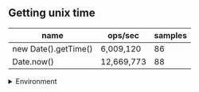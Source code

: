 ## Getting unix time

|name|ops/sec|samples|
|-|-|-|
|new Date().getTime()|6,009,120|86|
|Date.now()|12,669,773|88|


<details>
<summary>Environment</summary>

* __Machine:__ linux x64 | 2 vCPUs | 6.8GB Mem
* __Run:__ Tue Oct 10 2023 22:04:58 GMT+0000 (Coordinated Universal Time)
</details>

<!--
{"environment":{"platform":"linux","arch":"x64","cpus":2,"totalMemory":6.759757995605469},"benchmarks":"[{\"timeStamp\":1696975493352,\"currentTarget\":{\"0\":{\"name\":\"new Date().getTime()\",\"options\":{\"async\":false,\"defer\":false,\"delay\":0.005,\"initCount\":1,\"maxTime\":5,\"minSamples\":5,\"minTime\":0.05},\"async\":false,\"defer\":false,\"delay\":0.005,\"initCount\":1,\"maxTime\":5,\"minSamples\":5,\"minTime\":0.05,\"id\":1,\"stats\":{\"moe\":1.790050958728318e-9,\"rme\":1.0756631304333955,\"sem\":9.132913054736316e-10,\"deviation\":8.469515142215687e-9,\"mean\":1.6641371337205622e-7,\"sample\":[1.723426463213697e-7,1.890356008582959e-7,1.803684600138501e-7,1.6520400595392183e-7,1.6623777538022485e-7,1.6956177091276107e-7,1.6420464907312783e-7,1.633127477749689e-7,1.6068797360019997e-7,1.677605603946049e-7,1.687730104441203e-7,1.5968913159718157e-7,1.583960412955645e-7,1.6381770406532874e-7,1.8231704438672036e-7,1.6120495597396723e-7,1.5919081322394585e-7,1.5898326283051163e-7,1.5917815751922877e-7,1.938121355552532e-7,1.6469252332604577e-7,1.5950594027140158e-7,1.6392473685707333e-7,1.6272366121789908e-7,1.7931631501944935e-7,1.6307820187510072e-7,1.627890685482979e-7,1.6586239149600425e-7,1.6442337334854312e-7,1.6738578285613169e-7,1.7717390026638186e-7,1.639765628209301e-7,1.680010143365891e-7,1.8216243921090302e-7,1.6402143062538116e-7,1.6023018172740574e-7,1.6915817330936002e-7,1.7363575520676981e-7,1.6073734370210738e-7,1.668042496889127e-7,1.644891458093783e-7,1.629171861955991e-7,1.6098136941421078e-7,1.6164606612377337e-7,1.6652451052971475e-7,1.579010758107959e-7,1.6952257942570921e-7,1.6689056657268416e-7,1.635380912627782e-7,1.5755077102398916e-7,1.585262291225594e-7,1.6305187485297577e-7,1.612057366894064e-7,1.5954464674978436e-7,1.5785784050811573e-7,1.5897506155414414e-7,1.6214135027052458e-7,1.5820881674900022e-7,1.5756583392143026e-7,1.59492266917588e-7,1.6001920175644946e-7,1.6201118481925822e-7,1.7007103269818866e-7,1.8259505057633498e-7,1.722929255861366e-7,1.630879447973026e-7,1.68248732063044e-7,1.6285176507488433e-7,2.0598263310593586e-7,1.7170075746883086e-7,1.6303180114482868e-7,1.8130030894691443e-7,1.596403105151729e-7,1.62445902924802e-7,1.6388524111973651e-7,1.602174233513683e-7,1.6076349094330748e-7,1.6503476828981415e-7,1.6997160511252256e-7,1.6745739512271622e-7,1.690278365874696e-7,1.758986403199247e-7,1.6583833450952716e-7,1.6602213439974909e-7,1.6367101701560417e-7,1.6629939935701403e-7],\"variance\":7.173268674422082e-17},\"times\":{\"cycle\":0.053056852165845825,\"elapsed\":5.501,\"period\":1.6641371337205622e-7,\"timeStamp\":1696975487851},\"running\":false,\"count\":318825,\"cycles\":5,\"hz\":6009120.1604537815},\"1\":{\"name\":\"Date.now()\",\"options\":{\"async\":false,\"defer\":false,\"delay\":0.005,\"initCount\":1,\"maxTime\":5,\"minSamples\":5,\"minTime\":0.05},\"async\":false,\"defer\":false,\"delay\":0.005,\"initCount\":1,\"maxTime\":5,\"minSamples\":5,\"minTime\":0.05,\"id\":2,\"stats\":{\"moe\":1.5113798244014086e-9,\"rme\":1.9148839017770574,\"sem\":7.711121553068411e-10,\"deviation\":7.233673211685239e-9,\"mean\":7.892801349464646e-8,\"sample\":[7.598110011388373e-8,7.533977521125658e-8,7.931273948305509e-8,7.370865374983058e-8,7.601430899051862e-8,7.537848922516661e-8,7.49481764986653e-8,7.518786129722276e-8,9.83441523620957e-8,7.687154613113653e-8,7.629332767632483e-8,7.585800614021131e-8,7.602609442490027e-8,7.398988073140406e-8,7.580040482967101e-8,7.838758316097136e-8,7.622349897761357e-8,7.597158679088514e-8,7.451992622318077e-8,7.489366886465018e-8,7.562789700708893e-8,7.647511652848245e-8,7.484564321954497e-8,8.30105332319786e-8,7.545420916788941e-8,7.742958055639036e-8,7.692001225685175e-8,8.013137223705223e-8,7.842058090406067e-8,8.008982858085692e-8,7.519699500886854e-8,7.774115797785517e-8,8.526197547451105e-8,8.626785493308819e-8,7.567533190729577e-8,9.037107029422336e-8,7.639394287599955e-8,7.738288224583238e-8,1.0078092056027956e-7,1.2680178814503157e-7,7.634650944897202e-8,7.731938821810124e-8,7.845280375483939e-8,8.029656130488329e-8,7.700374040223688e-8,7.729734208991108e-8,7.461323298035958e-8,7.506431606177925e-8,7.712821374063795e-8,8.63203207405967e-8,8.763173316598017e-8,7.865396344158254e-8,7.685714285714286e-8,7.721040830637416e-8,7.669553656136382e-8,7.59695611693508e-8,7.56473798033011e-8,7.653834980347788e-8,8.18298168543497e-8,8.0631836288531e-8,8.200615346992652e-8,7.61694701268702e-8,7.646557474617121e-8,7.652096776094425e-8,7.625373450951969e-8,7.523371400286385e-8,7.568759612494916e-8,7.598355489949971e-8,7.542051166463368e-8,7.667181837467075e-8,7.632385784409049e-8,7.814689954685005e-8,7.94874809223281e-8,7.639176993653543e-8,7.930643013299863e-8,7.643743702158503e-8,7.862287935840095e-8,7.734078320104183e-8,7.724915292190382e-8,7.50030155980224e-8,8.985709718858462e-8,7.534110877366663e-8,7.436646675780159e-8,8.623794334052958e-8,9.490362309262605e-8,7.794617203448326e-8,7.496460031428529e-8,7.448774287350751e-8],\"variance\":5.232602813345265e-17},\"times\":{\"cycle\":0.053742873668639723,\"elapsed\":5.457,\"period\":7.892801349464646e-8,\"timeStamp\":1696975493370},\"running\":false,\"count\":680910,\"cycles\":5,\"hz\":12669772.818592833},\"options\":{},\"events\":{\"start\":[null],\"cycle\":[null,null],\"complete\":[null,null]},\"length\":2,\"running\":false},\"type\":\"cycle\",\"target\":{\"name\":\"new Date().getTime()\",\"options\":{\"async\":false,\"defer\":false,\"delay\":0.005,\"initCount\":1,\"maxTime\":5,\"minSamples\":5,\"minTime\":0.05},\"async\":false,\"defer\":false,\"delay\":0.005,\"initCount\":1,\"maxTime\":5,\"minSamples\":5,\"minTime\":0.05,\"id\":1,\"stats\":{\"moe\":1.790050958728318e-9,\"rme\":1.0756631304333955,\"sem\":9.132913054736316e-10,\"deviation\":8.469515142215687e-9,\"mean\":1.6641371337205622e-7,\"sample\":[1.723426463213697e-7,1.890356008582959e-7,1.803684600138501e-7,1.6520400595392183e-7,1.6623777538022485e-7,1.6956177091276107e-7,1.6420464907312783e-7,1.633127477749689e-7,1.6068797360019997e-7,1.677605603946049e-7,1.687730104441203e-7,1.5968913159718157e-7,1.583960412955645e-7,1.6381770406532874e-7,1.8231704438672036e-7,1.6120495597396723e-7,1.5919081322394585e-7,1.5898326283051163e-7,1.5917815751922877e-7,1.938121355552532e-7,1.6469252332604577e-7,1.5950594027140158e-7,1.6392473685707333e-7,1.6272366121789908e-7,1.7931631501944935e-7,1.6307820187510072e-7,1.627890685482979e-7,1.6586239149600425e-7,1.6442337334854312e-7,1.6738578285613169e-7,1.7717390026638186e-7,1.639765628209301e-7,1.680010143365891e-7,1.8216243921090302e-7,1.6402143062538116e-7,1.6023018172740574e-7,1.6915817330936002e-7,1.7363575520676981e-7,1.6073734370210738e-7,1.668042496889127e-7,1.644891458093783e-7,1.629171861955991e-7,1.6098136941421078e-7,1.6164606612377337e-7,1.6652451052971475e-7,1.579010758107959e-7,1.6952257942570921e-7,1.6689056657268416e-7,1.635380912627782e-7,1.5755077102398916e-7,1.585262291225594e-7,1.6305187485297577e-7,1.612057366894064e-7,1.5954464674978436e-7,1.5785784050811573e-7,1.5897506155414414e-7,1.6214135027052458e-7,1.5820881674900022e-7,1.5756583392143026e-7,1.59492266917588e-7,1.6001920175644946e-7,1.6201118481925822e-7,1.7007103269818866e-7,1.8259505057633498e-7,1.722929255861366e-7,1.630879447973026e-7,1.68248732063044e-7,1.6285176507488433e-7,2.0598263310593586e-7,1.7170075746883086e-7,1.6303180114482868e-7,1.8130030894691443e-7,1.596403105151729e-7,1.62445902924802e-7,1.6388524111973651e-7,1.602174233513683e-7,1.6076349094330748e-7,1.6503476828981415e-7,1.6997160511252256e-7,1.6745739512271622e-7,1.690278365874696e-7,1.758986403199247e-7,1.6583833450952716e-7,1.6602213439974909e-7,1.6367101701560417e-7,1.6629939935701403e-7],\"variance\":7.173268674422082e-17},\"times\":{\"cycle\":0.053056852165845825,\"elapsed\":5.501,\"period\":1.6641371337205622e-7,\"timeStamp\":1696975487851},\"running\":false,\"count\":318825,\"cycles\":5,\"hz\":6009120.1604537815},\"aborted\":false},{\"timeStamp\":1696975498828,\"currentTarget\":{\"0\":{\"name\":\"new Date().getTime()\",\"options\":{\"async\":false,\"defer\":false,\"delay\":0.005,\"initCount\":1,\"maxTime\":5,\"minSamples\":5,\"minTime\":0.05},\"async\":false,\"defer\":false,\"delay\":0.005,\"initCount\":1,\"maxTime\":5,\"minSamples\":5,\"minTime\":0.05,\"id\":1,\"stats\":{\"moe\":1.790050958728318e-9,\"rme\":1.0756631304333955,\"sem\":9.132913054736316e-10,\"deviation\":8.469515142215687e-9,\"mean\":1.6641371337205622e-7,\"sample\":[1.723426463213697e-7,1.890356008582959e-7,1.803684600138501e-7,1.6520400595392183e-7,1.6623777538022485e-7,1.6956177091276107e-7,1.6420464907312783e-7,1.633127477749689e-7,1.6068797360019997e-7,1.677605603946049e-7,1.687730104441203e-7,1.5968913159718157e-7,1.583960412955645e-7,1.6381770406532874e-7,1.8231704438672036e-7,1.6120495597396723e-7,1.5919081322394585e-7,1.5898326283051163e-7,1.5917815751922877e-7,1.938121355552532e-7,1.6469252332604577e-7,1.5950594027140158e-7,1.6392473685707333e-7,1.6272366121789908e-7,1.7931631501944935e-7,1.6307820187510072e-7,1.627890685482979e-7,1.6586239149600425e-7,1.6442337334854312e-7,1.6738578285613169e-7,1.7717390026638186e-7,1.639765628209301e-7,1.680010143365891e-7,1.8216243921090302e-7,1.6402143062538116e-7,1.6023018172740574e-7,1.6915817330936002e-7,1.7363575520676981e-7,1.6073734370210738e-7,1.668042496889127e-7,1.644891458093783e-7,1.629171861955991e-7,1.6098136941421078e-7,1.6164606612377337e-7,1.6652451052971475e-7,1.579010758107959e-7,1.6952257942570921e-7,1.6689056657268416e-7,1.635380912627782e-7,1.5755077102398916e-7,1.585262291225594e-7,1.6305187485297577e-7,1.612057366894064e-7,1.5954464674978436e-7,1.5785784050811573e-7,1.5897506155414414e-7,1.6214135027052458e-7,1.5820881674900022e-7,1.5756583392143026e-7,1.59492266917588e-7,1.6001920175644946e-7,1.6201118481925822e-7,1.7007103269818866e-7,1.8259505057633498e-7,1.722929255861366e-7,1.630879447973026e-7,1.68248732063044e-7,1.6285176507488433e-7,2.0598263310593586e-7,1.7170075746883086e-7,1.6303180114482868e-7,1.8130030894691443e-7,1.596403105151729e-7,1.62445902924802e-7,1.6388524111973651e-7,1.602174233513683e-7,1.6076349094330748e-7,1.6503476828981415e-7,1.6997160511252256e-7,1.6745739512271622e-7,1.690278365874696e-7,1.758986403199247e-7,1.6583833450952716e-7,1.6602213439974909e-7,1.6367101701560417e-7,1.6629939935701403e-7],\"variance\":7.173268674422082e-17},\"times\":{\"cycle\":0.053056852165845825,\"elapsed\":5.501,\"period\":1.6641371337205622e-7,\"timeStamp\":1696975487851},\"running\":false,\"count\":318825,\"cycles\":5,\"hz\":6009120.1604537815},\"1\":{\"name\":\"Date.now()\",\"options\":{\"async\":false,\"defer\":false,\"delay\":0.005,\"initCount\":1,\"maxTime\":5,\"minSamples\":5,\"minTime\":0.05},\"async\":false,\"defer\":false,\"delay\":0.005,\"initCount\":1,\"maxTime\":5,\"minSamples\":5,\"minTime\":0.05,\"id\":2,\"stats\":{\"moe\":1.5113798244014086e-9,\"rme\":1.9148839017770574,\"sem\":7.711121553068411e-10,\"deviation\":7.233673211685239e-9,\"mean\":7.892801349464646e-8,\"sample\":[7.598110011388373e-8,7.533977521125658e-8,7.931273948305509e-8,7.370865374983058e-8,7.601430899051862e-8,7.537848922516661e-8,7.49481764986653e-8,7.518786129722276e-8,9.83441523620957e-8,7.687154613113653e-8,7.629332767632483e-8,7.585800614021131e-8,7.602609442490027e-8,7.398988073140406e-8,7.580040482967101e-8,7.838758316097136e-8,7.622349897761357e-8,7.597158679088514e-8,7.451992622318077e-8,7.489366886465018e-8,7.562789700708893e-8,7.647511652848245e-8,7.484564321954497e-8,8.30105332319786e-8,7.545420916788941e-8,7.742958055639036e-8,7.692001225685175e-8,8.013137223705223e-8,7.842058090406067e-8,8.008982858085692e-8,7.519699500886854e-8,7.774115797785517e-8,8.526197547451105e-8,8.626785493308819e-8,7.567533190729577e-8,9.037107029422336e-8,7.639394287599955e-8,7.738288224583238e-8,1.0078092056027956e-7,1.2680178814503157e-7,7.634650944897202e-8,7.731938821810124e-8,7.845280375483939e-8,8.029656130488329e-8,7.700374040223688e-8,7.729734208991108e-8,7.461323298035958e-8,7.506431606177925e-8,7.712821374063795e-8,8.63203207405967e-8,8.763173316598017e-8,7.865396344158254e-8,7.685714285714286e-8,7.721040830637416e-8,7.669553656136382e-8,7.59695611693508e-8,7.56473798033011e-8,7.653834980347788e-8,8.18298168543497e-8,8.0631836288531e-8,8.200615346992652e-8,7.61694701268702e-8,7.646557474617121e-8,7.652096776094425e-8,7.625373450951969e-8,7.523371400286385e-8,7.568759612494916e-8,7.598355489949971e-8,7.542051166463368e-8,7.667181837467075e-8,7.632385784409049e-8,7.814689954685005e-8,7.94874809223281e-8,7.639176993653543e-8,7.930643013299863e-8,7.643743702158503e-8,7.862287935840095e-8,7.734078320104183e-8,7.724915292190382e-8,7.50030155980224e-8,8.985709718858462e-8,7.534110877366663e-8,7.436646675780159e-8,8.623794334052958e-8,9.490362309262605e-8,7.794617203448326e-8,7.496460031428529e-8,7.448774287350751e-8],\"variance\":5.232602813345265e-17},\"times\":{\"cycle\":0.053742873668639723,\"elapsed\":5.457,\"period\":7.892801349464646e-8,\"timeStamp\":1696975493370},\"running\":false,\"count\":680910,\"cycles\":5,\"hz\":12669772.818592833},\"options\":{},\"events\":{\"start\":[null],\"cycle\":[null,null],\"complete\":[null,null]},\"length\":2,\"running\":false},\"type\":\"cycle\",\"target\":{\"name\":\"Date.now()\",\"options\":{\"async\":false,\"defer\":false,\"delay\":0.005,\"initCount\":1,\"maxTime\":5,\"minSamples\":5,\"minTime\":0.05},\"async\":false,\"defer\":false,\"delay\":0.005,\"initCount\":1,\"maxTime\":5,\"minSamples\":5,\"minTime\":0.05,\"id\":2,\"stats\":{\"moe\":1.5113798244014086e-9,\"rme\":1.9148839017770574,\"sem\":7.711121553068411e-10,\"deviation\":7.233673211685239e-9,\"mean\":7.892801349464646e-8,\"sample\":[7.598110011388373e-8,7.533977521125658e-8,7.931273948305509e-8,7.370865374983058e-8,7.601430899051862e-8,7.537848922516661e-8,7.49481764986653e-8,7.518786129722276e-8,9.83441523620957e-8,7.687154613113653e-8,7.629332767632483e-8,7.585800614021131e-8,7.602609442490027e-8,7.398988073140406e-8,7.580040482967101e-8,7.838758316097136e-8,7.622349897761357e-8,7.597158679088514e-8,7.451992622318077e-8,7.489366886465018e-8,7.562789700708893e-8,7.647511652848245e-8,7.484564321954497e-8,8.30105332319786e-8,7.545420916788941e-8,7.742958055639036e-8,7.692001225685175e-8,8.013137223705223e-8,7.842058090406067e-8,8.008982858085692e-8,7.519699500886854e-8,7.774115797785517e-8,8.526197547451105e-8,8.626785493308819e-8,7.567533190729577e-8,9.037107029422336e-8,7.639394287599955e-8,7.738288224583238e-8,1.0078092056027956e-7,1.2680178814503157e-7,7.634650944897202e-8,7.731938821810124e-8,7.845280375483939e-8,8.029656130488329e-8,7.700374040223688e-8,7.729734208991108e-8,7.461323298035958e-8,7.506431606177925e-8,7.712821374063795e-8,8.63203207405967e-8,8.763173316598017e-8,7.865396344158254e-8,7.685714285714286e-8,7.721040830637416e-8,7.669553656136382e-8,7.59695611693508e-8,7.56473798033011e-8,7.653834980347788e-8,8.18298168543497e-8,8.0631836288531e-8,8.200615346992652e-8,7.61694701268702e-8,7.646557474617121e-8,7.652096776094425e-8,7.625373450951969e-8,7.523371400286385e-8,7.568759612494916e-8,7.598355489949971e-8,7.542051166463368e-8,7.667181837467075e-8,7.632385784409049e-8,7.814689954685005e-8,7.94874809223281e-8,7.639176993653543e-8,7.930643013299863e-8,7.643743702158503e-8,7.862287935840095e-8,7.734078320104183e-8,7.724915292190382e-8,7.50030155980224e-8,8.985709718858462e-8,7.534110877366663e-8,7.436646675780159e-8,8.623794334052958e-8,9.490362309262605e-8,7.794617203448326e-8,7.496460031428529e-8,7.448774287350751e-8],\"variance\":5.232602813345265e-17},\"times\":{\"cycle\":0.053742873668639723,\"elapsed\":5.457,\"period\":7.892801349464646e-8,\"timeStamp\":1696975493370},\"running\":false,\"count\":680910,\"cycles\":5,\"hz\":12669772.818592833},\"aborted\":false}]"}-->
